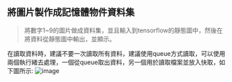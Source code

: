 ## 將圖片製作成記憶體物件資料集
> 將數字1~9的圖片做成資料集，並且輸入到tensorflow的靜態圖中，然後在將資料從靜態圖中輸出，並顯示。

在讀取資料時，建議不要一次讀取所有資料，建議使用queue方式讀取，可以使用兩個執行緒去處理，一個從queue取出資料，另一個用於讀取檔案並放入快取，如下圖所示:
![image](https://wx1.sinaimg.cn/large/b62e365dly1fh6gm6z2d0g21jb0drws7.gif)
